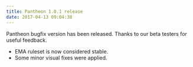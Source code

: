 ```yaml
---
title: Pantheon 1.0.1 release
date: 2017-04-13 09:04:38
---
```

Pantheon bugfix version has been released. Thanks to our beta testers for useful feedback.

<!-- more -->

- EMA ruleset is now considered stable.
- Some minor visual fixes were applied.
